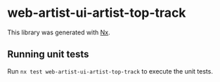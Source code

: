 # web-artist-ui-artist-top-track

This library was generated with [Nx](https://nx.dev).

## Running unit tests

Run `nx test web-artist-ui-artist-top-track` to execute the unit tests.

